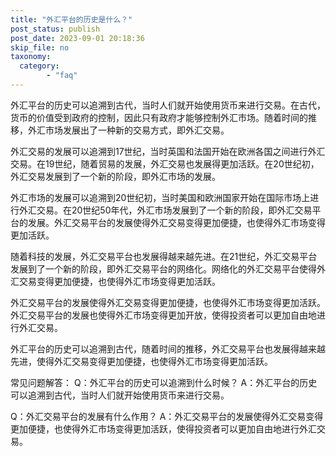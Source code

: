 ```yaml
---
title: "外汇平台的历史是什么？"
post_status: publish
post_date: 2023-09-01 20:18:36
skip_file: no
taxonomy:
  category:
        - "faq"
---
```


外汇平台的历史可以追溯到古代，当时人们就开始使用货币来进行交易。在古代，货币的价值受到政府的控制，因此只有政府才能够控制外汇市场。随着时间的推移，外汇市场发展出了一种新的交易方式，即外汇交易。

外汇交易的发展可以追溯到17世纪，当时英国和法国开始在欧洲各国之间进行外汇交易。在19世纪，随着贸易的发展，外汇交易也发展得更加活跃。在20世纪初，外汇交易发展到了一个新的阶段，即外汇市场的发展。

外汇市场的发展可以追溯到20世纪初，当时美国和欧洲国家开始在国际市场上进行外汇交易。在20世纪50年代，外汇市场发展到了一个新的阶段，即外汇交易平台的发展。外汇交易平台的发展使得外汇交易变得更加便捷，也使得外汇市场变得更加活跃。

随着科技的发展，外汇交易平台也发展得越来越先进。在21世纪，外汇交易平台发展到了一个新的阶段，即外汇交易平台的网络化。网络化的外汇交易平台使得外汇交易变得更加便捷，也使得外汇市场变得更加活跃。

外汇交易平台的发展使得外汇交易变得更加便捷，也使得外汇市场变得更加活跃。外汇交易平台的发展也使得外汇市场变得更加开放，使得投资者可以更加自由地进行外汇交易。

外汇平台的历史可以追溯到古代，随着时间的推移，外汇交易平台也发展得越来越先进，使得外汇交易变得更加便捷，也使得外汇市场变得更加活跃。

常见问题解答： Q：外汇平台的历史可以追溯到什么时候？ A：外汇平台的历史可以追溯到古代，当时人们就开始使用货币来进行交易。

Q：外汇交易平台的发展有什么作用？ A：外汇交易平台的发展使得外汇交易变得更加便捷，也使得外汇市场变得更加活跃，使得投资者可以更加自由地进行外汇交易。
